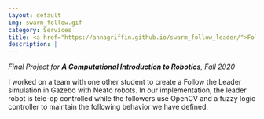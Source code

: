 ```yaml
---
layout: default
img: swarm_follow.gif
category: Services
title: <a href="https://annagriffin.github.io/swarm_follow_leader/">Follow the Neato</a>
description: |
---
```

*Final Project for **A Computational Introduction to Robotics**, Fall 2020*

I worked on a team with one other student to create a Follow the Leader simulation in Gazebo with Neato robots. In our implementation, the leader robot is tele-op controlled while the followers use OpenCV and a fuzzy logic controller to maintain the following behavior we have defined.